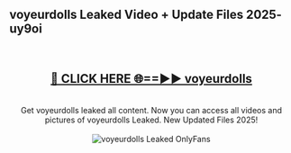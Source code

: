 <h2>voyeurdolls Leaked Video + Update Files 2025- uy9oi</h2>
<br>
<div align="center">
<h2><a href="https://libra.edu.pl?voyeurdolls" rel="nofollow">🔴 CLICK HERE 🌐==►► voyeurdolls</a></h2>
<br>
Get voyeurdolls leaked all content. Now you can access all videos and pictures of voyeurdolls Leaked. New Updated Files 2025!
<br>
<br>
<a href="https://libra.edu.pl?voyeurdolls" rel="nofollow" data-target="animated-image.originalLink"><img src="https://i.ibb.co.com/WyWwxjT/player-gif2.gif" alt="voyeurdolls Leaked OnlyFans" style="max-width: 100%; display: inline-block;" data-target="animated-image.originalImage"></a>
</div>
<br>